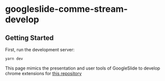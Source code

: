# googleslide-comme-stream-develop

## Getting Started

First, run the development server:

```bash
yarn dev
```

This page mimics the presentation and user tools of GoogleSlide to develop chrome extensions for [this repository](https://github.com/swfz/chrome-extension-google-slide-usertool-comment-stream/)